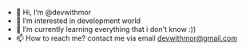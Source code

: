 - 👋 Hi, I’m @devwithmor
- 👀 I’m interested in development world
- 🌱 I’m currently learning everything that i don't know :))
- 📫 How to reach me? contact me via email devwithmor@gmail.com

